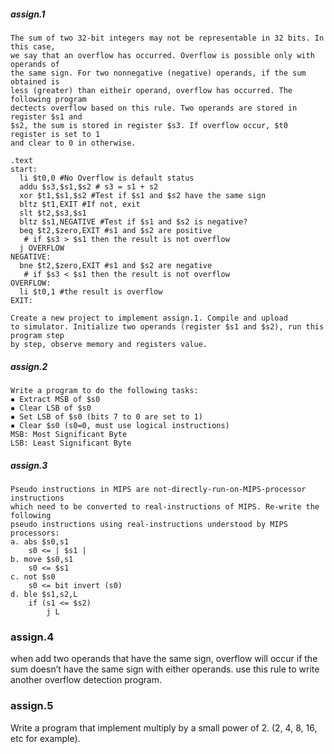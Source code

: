 ##### assign.1
    The sum of two 32-bit integers may not be representable in 32 bits. In this case, 
    we say that an overflow has occurred. Overflow is possible only with operands of 
    the same sign. For two nonnegative (negative) operands, if the sum obtained is 
    less (greater) than eitheir operand, overflow has occurred. The following program 
    dectects overflow based on this rule. Two operands are stored in register $s1 and 
    $s2, the sum is stored in register $s3. If overflow occur, $t0 register is set to 1 
    and clear to 0 in otherwise.

    .text
    start:
      li $t0,0 #No Overflow is default status
      addu $s3,$s1,$s2 # s3 = s1 + s2
      xor $t1,$s1,$s2 #Test if $s1 and $s2 have the same sign
      bltz $t1,EXIT #If not, exit
      slt $t2,$s3,$s1
      bltz $s1,NEGATIVE #Test if $s1 and $s2 is negative?
      beq $t2,$zero,EXIT #s1 and $s2 are positive
       # if $s3 > $s1 then the result is not overflow
      j OVERFLOW
    NEGATIVE:
      bne $t2,$zero,EXIT #s1 and $s2 are negative
       # if $s3 < $s1 then the result is not overflow
    OVERFLOW:
      li $t0,1 #the result is overflow
    EXIT:

    Create a new project to implement assign.1. Compile and upload 
    to simulator. Initialize two operands (register $s1 and $s2), run this program step 
    by step, observe memory and registers value.
##### assign.2
    Write a program to do the following tasks:
    ▪ Extract MSB of $s0
    ▪ Clear LSB of $s0
    ▪ Set LSB of $s0 (bits 7 to 0 are set to 1)
    ▪ Clear $s0 (s0=0, must use logical instructions)
    MSB: Most Significant Byte
    LSB: Least Significant Byte
##### assign.3
    Pseudo instructions in MIPS are not-directly-run-on-MIPS-processor instructions 
    which need to be converted to real-instructions of MIPS. Re-write the following 
    pseudo instructions using real-instructions understood by MIPS processors:
    a. abs $s0,s1
        s0 <= | $s1 |
    b. move $s0,s1
        s0 <= $s1
    c. not $s0
        s0 <= bit invert (s0)
    d. ble $s1,s2,L
        if (s1 <= $s2) 
            j L
### assign.4
when add two operands that have the same sign, overflow will occur if 
the sum doesn’t have the same sign with either operands. 
use this rule to write another overflow detection program.
### assign.5
Write a program that implement multiply by a small power of 2. (2, 4, 8, 16, etc 
for example).
